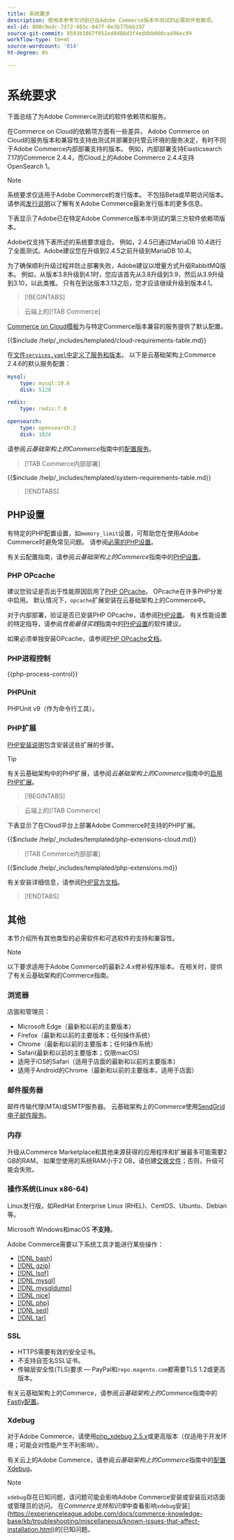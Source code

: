 ```yaml
---
title: 系统要求
description: 使用本参考可识别已在Adobe Commerce版本中测试的必需软件依赖项。
exl-id: 008c9edc-7d72-403c-847f-0e3b77bbb197
source-git-commit: 8593b3867f052ed8486d3f4eddbb060ca496ec99
workflow-type: tm+mt
source-wordcount: '814'
ht-degree: 0%

---
```


# 系统要求

下面总结了为Adobe Commerce测试的软件依赖项和服务。

在Commerce on Cloud的依赖项方面有一些差异。 Adobe Commerce on Cloud的服务版本和兼容性支持由测试并部署到托管云环境的服务决定，有时不同于Adobe Commerce内部部署支持的版本。 例如，内部部署支持Elasticsearch 7.17的Commerce 2.4.4，而Cloud上的Adobe Commerce 2.4.4支持OpenSearch 1。

>[!NOTE]
>
>系统要求仅适用于Adobe Commerce的发行版本。 不包括Beta或早期访问版本。 请参阅[发行说明](../release/release-notes/overview.md)以了解有关Adobe Commerce最新发行版本的更多信息。

下表显示了Adobe已在特定Adobe Commerce版本中测试的第三方软件依赖项版本。

Adobe仅支持下表所述的系统要求组合。 例如，2.4.5已通过MariaDB 10.4进行了全面测试。Adobe建议您在升级到2.4.5之前升级到MariaDB 10.4。

为了确保顺利升级过程并防止部署失败，Adobe建议以增量方式升级RabbitMQ版本。 例如，从版本3.8升级到4.1时，您应该首先从3.8升级到3.9，然后从3.9升级到3.10，以此类推。 只有在到达版本3.13之后，您才应该继续升级到版本4.1。

>[!BEGINTABS]

>云端上的[!TAB Commerce]

[Commerce on Cloud模板](https://github.com/magento/magento-cloud)为与特定Commerce版本兼容的服务提供了默认配置。

{{$include /help/_includes/templated/cloud-requirements-table.md}}

在[文件`services.yaml`中定义了服务和版本](https://github.com/magento/magento-cloud/blob/master/.magento/services.yaml)。 以下是云基础架构上Commerce 2.4.6的默认服务配置：

```yaml
mysql:
    type: mysql:10.6
    disk: 5120

redis:
    type: redis:7.0

opensearch:
    type: opensearch:2
    disk: 1024
```

请参阅&#x200B;_云基础架构上的Commerce_&#x200B;指南中的[配置服务](https://experienceleague.adobe.com/docs/commerce-cloud-service/user-guide/configure/service/services-yaml.html)。

>[!TAB Commerce内部部署]

{{$include /help/_includes/templated/system-requirements-table.md}}

>[!ENDTABS]

## PHP设置

有特定的PHP配置设置，如`memory_limit`设置，可帮助您在使用Adobe Commerce时避免常见问题。 请参阅[必需的PHP设置](prerequisites/php-settings.md)。

有关云配置指南，请参阅&#x200B;_云基础架构上的Commerce_&#x200B;指南中的[PHP设置](https://experienceleague.adobe.com/docs/commerce-cloud-service/user-guide/configure/app/php-settings.html)。

### PHP OPcache

建议您验证是否出于性能原因启用了[PHP OPcache](https://www.php.net/manual/en/intro.opcache.php)。 OPcache在许多PHP分发中启用。 默认情况下，`opcache`扩展安装在云基础架构上的Commerce中。

对于内部部署，验证是否已安装PHP OPcache，请参阅[PHP设置](prerequisites/php-settings.md)。 有关性能设置的特定指导，请参阅&#x200B;_性能最佳实践_&#x200B;指南中的[PHP设置](https://experienceleague.adobe.com/docs/commerce-operations/performance-best-practices/software.html#php-settings)的软件建议。

如果必须单独安装OPcache，请参阅[PHP OPcache文档](https://www.php.net/manual/en/opcache.setup.php)。

### PHP进程控制

{{php-process-control}}

### PHPUnit

PHPUnit v9（作为命令行工具）。

### PHP扩展

[PHP安装说明](prerequisites/php-settings.md)包含安装这些扩展的步骤。

>[!TIP]
>
>有关云基础架构中的PHP扩展，请参阅&#x200B;_云基础架构上的Commerce_&#x200B;指南中的[启用PHP扩展](https://experienceleague.adobe.com/docs/commerce-cloud-service/user-guide/configure/app/php-settings.html#enable-extensions)。

>[!BEGINTABS]

>云端上的[!TAB Commerce]

下表显示了在Cloud平台上部署Adobe Commerce时支持的PHP扩展。

{{$include /help/_includes/templated/php-extensions-cloud.md}}

>[!TAB Commerce内部部署]

{{$include /help/_includes/templated/php-extensions.md}}

有关安装详细信息，请参阅[PHP官方文档](https://www.php.net/manual/en/extensions.php)。

>[!ENDTABS]

## 其他

本节介绍所有其他类型的必需软件和可选软件的支持和兼容性。

>[!NOTE]
>
>以下要求适用于Adobe Commerce的最新2.4.x修补程序版本。 在相关时，提供了有关云基础架构的Commerce指南。

### 浏览器

店面和管理员：

- Microsoft Edge（最新和以前的主要版本）
- Firefox（最新和以前的主要版本；任何操作系统）
- Chrome（最新和以前的主要版本；任何操作系统）
- Safari(最新和以前的主要版本；仅限macOS)
- 适用于iOS的Safari（适用于店面的最新和以前的主要版本）
- 适用于Android的Chrome（最新和以前的主要版本，适用于店面）

### 邮件服务器

邮件传输代理(MTA)或SMTP服务器。 云基础架构上的Commerce使用[SendGrid电子邮件服务](https://experienceleague.adobe.com/docs/commerce-cloud-service/user-guide/project/sendgrid.html)。

### 内存

升级从Commerce Marketplace和其他来源获得的应用程序和扩展最多可能需要2 GB的RAM。 如果您使用的系统RAM小于2 GB，请创建[交换文件](https://support.magento.com/hc/en-us/articles/360032980432)；否则，升级可能会失败。

### 操作系统(Linux x86-64)

Linux发行版，如RedHat Enterprise Linux (RHEL)、CentOS、Ubuntu、Debian等。

Microsoft Windows和macOS **不支持**。

Adobe Commerce需要以下系统工具才能进行某些操作：

- [[!DNL bash]](https://www.gnu.org/software/bash/)
- [[!DNL gzip]](https://www.gzip.org/)
- [[!DNL lsof]](https://linux.die.net/man/8/lsof)
- [[!DNL mysql]](https://www.mysql.com/)
- [[!DNL mysqldump]](https://dev.mysql.com/doc/refman/8.0/en/mysqldump.html)
- [[!DNL nice]](https://linux.die.net/man/1/nice)
- [[!DNL php]](https://www.php.net/)
- [[!DNL sed]](https://www.gnu.org/software/sed/manual/sed.html)
- [[!DNL tar]](https://linux.die.net/man/1/tar)

### SSL

- HTTPS需要有效的安全证书。
- 不支持自签名SSL证书。
- 传输层安全性(TLS)要求 — PayPal和`repo.magento.com`都需要TLS 1.2或更高版本。

有关云基础架构上的Commerce，请参阅&#x200B;_云基础架构上的Commerce_&#x200B;指南中的[Fastly配置](https://experienceleague.adobe.com/docs/commerce-cloud-service/user-guide/cdn/setup-fastly/fastly-configuration.html)。

### Xdebug

对于Adobe Commerce，请使用[php_xdebug 2.5.x](https://xdebug.org/download)或更高版本（仅适用于开发环境；可能会对性能产生不利影响）。

有关云上的Adobe Commerce，请参阅&#x200B;_云基础架构上的Commerce_&#x200B;指南中的[配置Xdebug](https://experienceleague.adobe.com/docs/commerce-cloud-service/user-guide/develop/test/debug.html)。

>[!NOTE]
>
>`xdebug`存在已知问题，该问题可能会影响Adobe Commerce安装或安装后对店面或管理员的访问。 在&#x200B;_Commerce支持知识库_&#x200B;中查看影响`xdebug`安装](https://experienceleague.adobe.com/docs/commerce-knowledge-base/kb/troubleshooting/miscellaneous/known-issues-that-affect-installation.html)的[已知问题。
